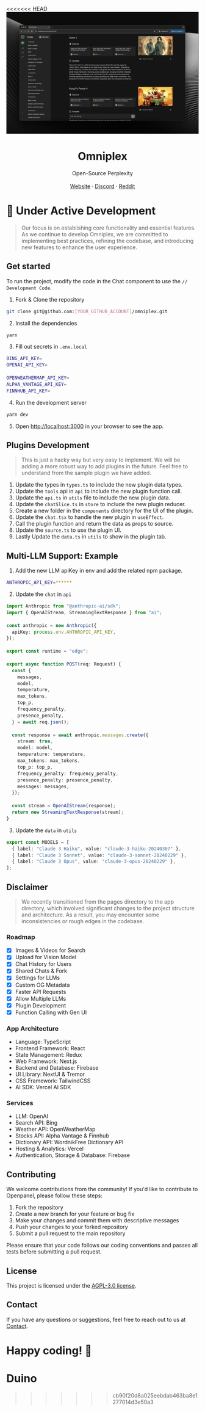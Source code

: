 <<<<<<< HEAD
![hero](Github.png)

<p align="center">
	<h1 align="center"><b>Omniplex</b></h1>
<p align="center">
    Open-Source Perplexity
    <br />
    <br />
    <a href="https://omniplex.ai">Website</a>
    ·
    <a href="https://discord.gg/87Mh7q5ZSd">Discord</a>
    ·
    <a href="https://www.reddit.com/r/omniplex_ai">Reddit</a>
  </p>
</p>

# :construction: Under Active Development

> Our focus is on establishing core functionality and essential features. As we continue to develop Omniplex, we are committed to implementing best practices, refining the codebase, and introducing new features to enhance the user experience.

## Get started

To run the project, modify the code in the Chat component to use the `// Development Code`.

1. Fork & Clone the repository

```bash
git clone git@github.com:[YOUR_GITHUB_ACCOUNT]/omniplex.git
```

2. Install the dependencies

```bash
yarn
```

3. Fill out secrets in `.env.local`

```bash
BING_API_KEY=
OPENAI_API_KEY=

OPENWEATHERMAP_API_KEY=
ALPHA_VANTAGE_API_KEY=
FINNHUB_API_KEY=
```

4. Run the development server

```bash
yarn dev
```

5. Open [http://localhost:3000](http://localhost:3000) in your browser to see the app.

## Plugins Development

> This is just a hacky way but very easy to implement. We will be adding a more robust way to add plugins in the future. Feel free to understand from the sample plugin we have added.

1. Update the types in `types.ts` to include the new plugin data types.
2. Update the `tools` api in `api` to include the new plugin function call.
3. Update the `api.ts` in `utils` file to include the new plugin data.
4. Update the `chatSlice.ts` in `store` to include the new plugin reducer.
5. Create a new folder in the `components` directory for the UI of the plugin.
6. Update the `chat.tsx` to handle the new plugin in `useEffect`.
7. Call the plugin function and return the data as props to source.
8. Update the `source.ts` to use the plugin UI.
9. Lastly Update the `data.ts` in `utils` to show in the plugin tab.

## Multi-LLM Support: Example

1. Add the new LLM apiKey in env and add the related npm package.

```bash
ANTHROPIC_API_KEY=******
```

2. Update the `chat` in `api`

```ts
import Anthropic from "@anthropic-ai/sdk";
import { OpenAIStream, StreamingTextResponse } from "ai";

const anthropic = new Anthropic({
  apiKey: process.env.ANTHROPIC_API_KEY,
});

export const runtime = "edge";

export async function POST(req: Request) {
  const {
    messages,
    model,
    temperature,
    max_tokens,
    top_p,
    frequency_penalty,
    presence_penalty,
  } = await req.json();

  const response = await anthropic.messages.create({
    stream: true,
    model: model,
    temperature: temperature,
    max_tokens: max_tokens,
    top_p: top_p,
    frequency_penalty: frequency_penalty,
    presence_penalty: presence_penalty,
    messages: messages,
  });

  const stream = OpenAIStream(response);
  return new StreamingTextResponse(stream);
}
```

3. Update the `data` in `utils`

```ts
export const MODELS = [
  { label: "Claude 3 Haiku", value: "claude-3-haiku-20240307" },
  { label: "Claude 3 Sonnet", value: "claude-3-sonnet-20240229" },
  { label: "Claude 3 Opus", value: "claude-3-opus-20240229" },
];
```

## Disclaimer

> We recently transitioned from the pages directory to the app directory, which involved significant changes to the project structure and architecture. As a result, you may encounter some inconsistencies or rough edges in the codebase.

### Roadmap

- [x] Images & Videos for Search
- [x] Upload for Vision Model
- [x] Chat History for Users
- [x] Shared Chats & Fork
- [x] Settings for LLMs
- [x] Custom OG Metadata
- [x] Faster API Requests
- [x] Allow Multiple LLMs
- [x] Plugin Development
- [x] Function Calling with Gen UI

### App Architecture

- Language: TypeScript
- Frontend Framework: React
- State Management: Redux
- Web Framework: Next.js
- Backend and Database: Firebase
- UI Library: NextUI & Tremor
- CSS Framework: TailwindCSS
- AI SDK: Vercel AI SDK

### Services

- LLM: OpenAI
- Search API: Bing
- Weather API: OpenWeatherMap
- Stocks API: Alpha Vantage & Finnhub
- Dictionary API: WordnikFree Dictionary API
- Hosting & Analytics: Vercel
- Authentication, Storage & Database: Firebase

## Contributing

We welcome contributions from the community! If you'd like to contribute to Openpanel, please follow these steps:

1. Fork the repository
2. Create a new branch for your feature or bug fix
3. Make your changes and commit them with descriptive messages
4. Push your changes to your forked repository
5. Submit a pull request to the main repository

Please ensure that your code follows our coding conventions and passes all tests before submitting a pull request.

## License

This project is licensed under the [AGPL-3.0 license](LICENSE).

## Contact

If you have any questions or suggestions, feel free to reach out to us at [Contact](https://bishalsaha.com/contact).

Happy coding! 🚀
=======
# Duino
>>>>>>> cb90f20d8a025eebdab463ba8e1277014d3e50a3
